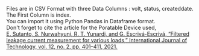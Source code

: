 Files are in CSV Format with three Data Columns : volt,	status,	createddate.
<br/>The First Column is index.
<br/>You can import it using Python Pandas in Dataframe format.
<br/>Don't forget to cite the article for the Poratable Device used, 
<br/>
 [E. Sutanto, S. Nurwahyuni, R. T. Yunardi, and G. Escrivá-Escrivá,
“Filtered leakage current measurement for various loads,” International
Journal of Technology, vol. 12, no. 2, pp. 401–411, 2021.](https://ijtech.eng.ui.ac.id/article/view/4302)
